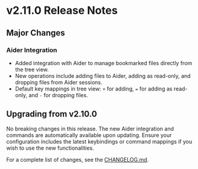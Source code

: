 # v2.11.0 Release Notes

## Major Changes

### Aider Integration
- Added integration with Aider to manage bookmarked files directly from the tree view.
- New operations include adding files to Aider, adding as read-only, and dropping files from Aider sessions.
- Default key mappings in tree view: `+` for adding, `=` for adding as read-only, and `-` for dropping files.

## Upgrading from v2.10.0
No breaking changes in this release. The new Aider integration and commands are automatically available upon updating. Ensure your configuration includes the latest keybindings or command mappings if you wish to use the new functionalities.

For a complete list of changes, see the [CHANGELOG.md](CHANGELOG.md).

